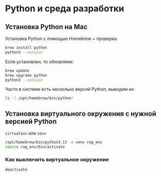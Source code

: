 # Python и среда разработки

## Установка Python на Mac

Установка Python с помощью Homebrew + проверка.

```bash
brew install python
python3 --version
```

Если установлен, то обновляем:

```bash
brew update
brew upgrade python
python3 --version
```

Часто в системе есть несколько версий Python,
выводим их:

```bash
ls -l /opt/homebrew/bin/python*
```

## Установка виртуального окружения с нужной версией Python

`virtualenv` или `venv`

```bash
/opt/homebrew/bin/python3.13 -m venv rag_env
source rag_env/bin/activate
```

### Как выключить виртуальное окружение

```bash
deactivate
```
